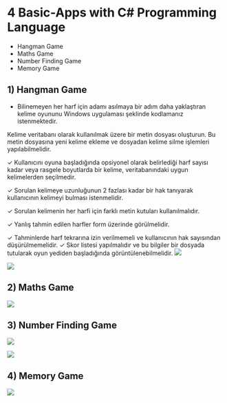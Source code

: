 # 4 Basic-Apps with C# Programming Language

- Hangman Game
- Maths Game
- Number Finding Game
- Memory Game


## 1) Hangman Game
- Bilinemeyen her harf için adamı asılmaya bir adım daha yaklaştıran kelime oyununu
Windows uygulaması şeklinde kodlamanız istenmektedir. 

Kelime veritabanı olarak kullanılmak üzere bir metin dosyası oluşturun. Bu metin
dosyasına yeni kelime ekleme ve dosyadan kelime silme işlemleri yapılabilmelidir.

✓ Kullanıcını oyuna başladığında opsiyonel olarak belirlediği harf sayısı kadar veya
rasgele boyutlarda bir kelime, veritabanındaki uygun kelimelerden seçilmedir.

✓ Sorulan kelimeye uzunluğunun 2 fazlası kadar bir hak tanıyarak kullanıcının kelimeyi
bulması istenmelidir.

✓ Sorulan kelimenin her harfi için farklı metin kutuları kullanılmalıdır.

✓ Yanlış tahmin edilen harfler form üzerinde görülmelidir.

✓ Tahminlerde harf tekrarına izin verilmemeli ve kullanıcının hak sayısından
düşürülmemelidir.
✓ Skor listesi yapılmalıdır ve bu bilgiler bir dosyada tutularak oyun yediden başladığında
görüntülenebilmelidir.
![](https://github.com/unalsemih/repo-images/blob/master/hangman-home.png?raw=true)

![](https://github.com/unalsemih/repo-images/blob/master/hangman-game.png?raw=true)


## 2) Maths Game

![](https://github.com/unalsemih/repo-images/blob/master/mathgame.png?raw=true)

## 3) Number Finding Game

![](https://github.com/unalsemih/repo-images/blob/master/numbergameGiris.png?raw=true)

![](https://github.com/unalsemih/repo-images/blob/master/numbergame.png?raw=true)

## 4) Memory Game

![](https://github.com/unalsemih/repo-images/blob/master/memorygame.png?raw=true)
